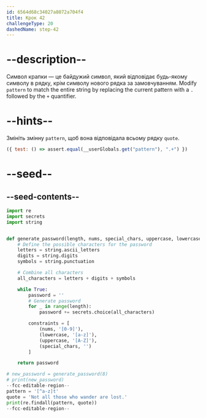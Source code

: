 ```yaml
---
id: 6564d68c34027a8072a704f4
title: Крок 42
challengeType: 20
dashedName: step-42
---
```


# --description--

Символ крапки — це байдужий символ, який відповідає будь-якому символу в рядку, крім символу нового рядка за замовчуванням. Modify `pattern` to match the entire string by replacing the current pattern with a `.` followed by the `+` quantifier.

# --hints--

Змініть змінну `pattern`, щоб вона відповідала всьому рядку `quote`.

```js
({ test: () => assert.equal(__userGlobals.get("pattern"), ".+") })
```

# --seed--

## --seed-contents--

```py
import re
import secrets
import string


def generate_password(length, nums, special_chars, uppercase, lowercase):
    # Define the possible characters for the password
    letters = string.ascii_letters
    digits = string.digits
    symbols = string.punctuation

    # Combine all characters
    all_characters = letters + digits + symbols

    while True:
        password = ''
        # Generate password
        for _ in range(length):
            password += secrets.choice(all_characters)

        constraints = [
            (nums, '[0-9]'),
            (lowercase, '[a-z]'),
            (uppercase, '[A-Z]'),
            (special_chars, '')
        ]        

    return password

# new_password = generate_password(8)
# print(new_password)
--fcc-editable-region--
pattern = '[^a-z]t'
quote = 'Not all those who wander are lost.'
print(re.findall(pattern, quote))
--fcc-editable-region--
```
